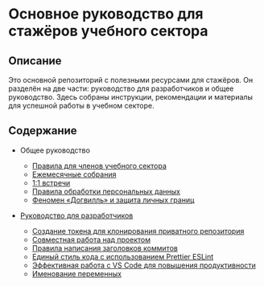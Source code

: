 # Основное руководство для стажёров учебного сектора

## Описание

Это основной репозиторий с полезными ресурсами для стажёров. Он разделён на две части: руководство для разработчиков и общее руководство. Здесь собраны инструкции, рекомендации и материалы для успешной работы в учебном секторе.

## Содержание

- Общее руководство
  - [Правила для членов учебного сектора](./sector-rules.md)
  - [Ежемесячные собрания](./monthly-meeting-guide.md)
  - [1:1 встречи](./one-on-one-guide.md)
  - [Правила обработки персональных данных](./personal-data-guide.md)
  - [Феномен «Догвилль» и защита личных границ](./dogville-boundaries-guide.md)

- [Руководство для разработчиков](./developer-guide.md)
  - [Создание токена для клонирования приватного репозитория](./developer-guide.md#создание-токена-для-клонирования-приватного-репозитория)
  - [Совместная работа над проектом](./developer-guide.md#совместная-работа-над-проектом)
  - [Правила написания заголовков коммитов](./developer-guide.md#правила-написания-заголовков-коммитов)
  - [Единый стиль кода с использованием Prettier ESLint](./developer-guide.md#единый-стиль-кода-с-использованием-prettier-eslint)
  - [Эффективная работа с VS Code для повышения продуктивности](./developer-guide.md#эффективная-работа-с-vs-code-для-повышения-продуктивности)
  - [Именование переменных](./developer-guide.md#именование-переменных)
